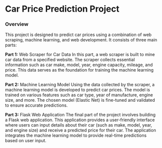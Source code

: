 # Car Price Prediction Project
### Overview
This project is designed to predict car prices using a combination of web scraping, machine learning, and web development. It consists of three main parts:

**Part 1:** Web Scraper for Car Data
In this part, a web scraper is built to mine car data from a specified website. The scraper collects essential information such as car make, model, year, engine capacity, mileage, and price. This data serves as the foundation for training the machine learning model.

**Part 2:** Machine Learning Model
Using the data collected by the scraper, a machine learning model is developed to predict car prices. The model is trained on various features such as car type, year of manufacture, engine size, and more. The chosen model (Elastic Net) is fine-tuned and validated to ensure accurate predictions.

**Part 3:** Flask Web Application
The final part of the project involves building a Flask web application. This application provides a user-friendly interface where users can input details about their car (such as make, model, year, and engine size) and receive a predicted price for their car. The application integrates the machine learning model to provide real-time predictions based on user input.
